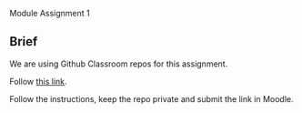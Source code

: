 Module Assignment 1

## Brief

We are using Github Classroom repos for this assignment.

Follow <a href="https://classroom.github.com/a/hpc-BW9-" target="_blank">this link</a>.

Follow the instructions, keep the repo private and submit the link in Moodle.
